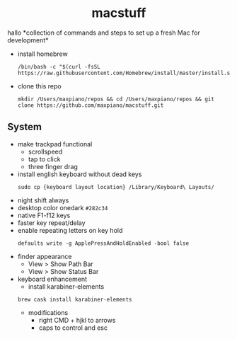 <h1 align='center'>macstuff</h1>
hallo
*collection of commands and steps to set up a fresh Mac for development*

* install homebrew
  ```
  /bin/bash -c "$(curl -fsSL https://raw.githubusercontent.com/Homebrew/install/master/install.sh)"
  ```
* clone this repo
  ```
  mkdir /Users/maxpiano/repos && cd /Users/maxpiano/repos && git clone https://github.com/maxpiano/macstuff.git
  ```

## System
* make trackpad functional
  * scrollspeed
  * tap to click
  * three finger drag
* install english keyboard without dead keys
  ```
  sudo cp {keyboard layout location} /Library/Keyboard\ Layouts/
  ```
* night shift always
* desktop color onedark ```#282c34```
* native F1-f12 keys
* faster key repeat/delay
* enable repeating letters on key hold
  ```
  defaults write -g ApplePressAndHoldEnabled -bool false
  ```
* finder appearance
  * View > Show Path Bar
  * View > Show Status Bar
* keyboard enhancement
  * install karabiner-elements
  ```
  brew cask install karabiner-elements
  ```
  * modifications
    * right CMD + hjkl to arrows
    * caps to control and esc
